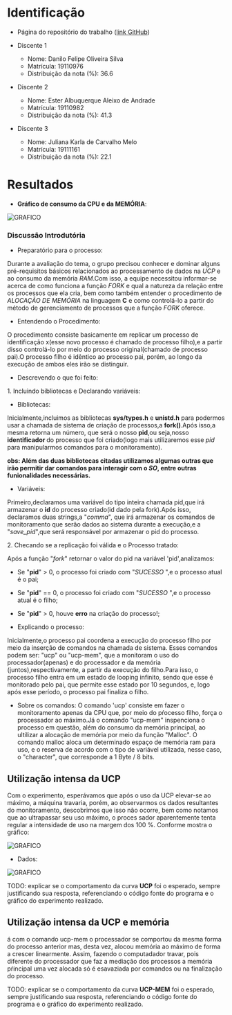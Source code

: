 # Identificação

* Página do repositório do trabalho ([link GitHub](TODO)) 

* Discente 1
	* Nome: Danilo Felipe Oliveira Silva
	* Matrícula: 19110976
	* Distribuição da nota (%): 36.6
* Discente 2
	* Nome: Ester Albuquerque Aleixo de Andrade
	* Matrícula: 19110982
	* Distribuição da nota (%): 41.3
* Discente 3
	* Nome: Juliana Karla de Carvalho Melo
	* Matrícula: 19111161
	* Distribuição da nota (%): 22.1		
	
# Resultados

* **Gráfico de consumo da CPU e da MEMÓRIA**:

![GRAFICO](https://i.imgur.com/f49cprn.png)

### Discussão Introdutória
* Preparatório para o processo:
<p>
Durante a avaliação do tema, o grupo precisou conhecer e dominar alguns pré-requisitos básicos relacionados ao
processamento de dados na <i>UCP</i> e ao consumo da memória <i>RAM</i>.Com isso, a equipe necessitou informar-se acerca de como funciona a função <i>FORK</i> e qual a natureza da relação entre os processos que ela cria, bem como também entender o procedimento de <i>ALOCAÇÃO DE MEMÓRIA</i> na linguagem <b>C</b> e como controlá-lo a partir do método de gerenciamento de processos que a função <i>FORK</i> oferece.
</p>

* Entendendo o Procedimento:
<p>
O procedimento consiste basicamente em replicar um processo de identificação x(esse novo processo é chamado de processo filho),e a partir disso controlá-lo por meio do processo original(chamado de processo pai).O processo filho é idêntico ao processo pai, porém, ao longo da execução de ambos eles irão se distinguir.
</p>

* Descrevendo o que foi feito:

<p>	
1. Incluindo bibliotecas e Declarando variáveis:
	
* Bibliotecas:

Inicialmente,incluimos as bibliotecas <b>sys/types.h</b> e <b>unistd.h</b> para podermos usar a chamada de sistema de criação de processos,a <b>fork()</b>.Após isso,a mesma retorna um número, que será o nosso <b>pid</b>,ou seja,nosso <b>identificador
</b> do processo que foi criado(logo mais utilizaremos esse <i>pid</i> para manipularmos comandos para o monitoramento).

<b>obs: Além das duas bibliotecas citadas utilizamos algumas outras que irão permitir dar comandos para interagir com o <i>SO</i>, entre outras funionalidades necessárias.</b>

* Variáveis:

Primeiro,declaramos uma variável do tipo inteira chamada pid,que irá armazenar o <b>id</b> do processo criado(id dado pela fork).Após isso, declaramos duas strings,a "<i>comma</i>", que irá armazenar os comandos de monitoramento que serão dados ao sistema durante a execução,e a "<i>save_pid</i>",que será responsável por armazenar o pid do processo.

</p>

<p>
2. Checando se a replicação foi válida e o Processo tratado: 

Após a função "<i>fork</i>" retornar o valor do pid na variável 'pid',analizamos:

* Se "<b>pid</b>" > 0, o processo foi criado com "<i>SUCESSO </i>",e o processo atual é o pai;
* Se "<b>pid</b>" == 0, o processo foi criado com "<i>SUCESSO </i>",e o processo atual é o filho;
* Se "<b>pid</b>" > 0, houve <b>erro</b> na criação do processo!;

* Explicando o processo:

Inicialmente,o processo pai coordena a execução do processo filho por meio da inserção de comandos na chamada de sistema.
Esses comandos podem ser: "ucp" ou "ucp-mem", que a monitoram o uso do processador(apenas) e do processador e da memória
(juntos),respectivamente, a partir da execução do filho.Para isso, o processo filho entra em um estado de looping infinito,
sendo que esse é monitorado pelo pai, que permite esse estado por 10 segundos, e, logo após esse período, o processo pai finaliza o filho.
* Sobre os comandos:
O comando 'ucp' consiste em fazer o monitoramento apenas da CPU que, por meio do pŕocesso filho, força o processador ao máximo.Já o comando "ucp-mem" inspenciona o processo em questão, além do consumo da memória principal, ao ultilizar a alocação de memória por meio da função "Malloc". O comando malloc aloca um determinado espaço de memória ram para uso,
e o reserva de acordo com o tipo de variável utilizada, nesse caso, o "character", que corresponde a 1 Byte / 8 bits.
  
</p>

## Utilização intensa da UCP

Com o experimento, esperávamos que após o uso da UCP elevar-se ao máximo, a máquina travaria, porém, ao observarmos os dados  resultantes do monitoramento, descobrimos que isso não ocorre, bem como notamos que ao ultrapassar seu uso máximo, o proces sador aparentemente tenta regular a intensidade de uso na margem dos 100 %. Conforme mostra o gráfico:

![GRAFICO](https://i.imgur.com/7xEdD0J.png)

* Dados: 

![GRAFICO](https://i.imgur.com/h0sPfAC.png)

TODO: explicar se o comportamento da curva **UCP** foi o esperado, sempre justificando sua resposta, referenciando o código fonte do programa e o gráfico do experimento realizado.

## Utilização intensa da UCP e memória

á com o comando ucp-mem o processador se comportou da mesma forma do processo anterior mas, desta vez, alocou memória ao máximo de forma a crescer linearmente. Assim, fazendo o computadador travar, pois diferente do processador que faz a mediação dos processos a memória pŕincipal uma vez alocada só é esavaziada por comandos ou na finalização do processo.   

TODO: explicar se o comportamento da curva **UCP-MEM** foi o esperado, sempre justificando sua resposta, referenciando o código fonte do programa e o gráfico do experimento realizado.
